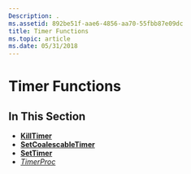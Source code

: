 ```yaml
---
Description: .
ms.assetid: 892be51f-aae6-4856-aa70-55fbb87e09dc
title: Timer Functions
ms.topic: article
ms.date: 05/31/2018
---
```


# Timer Functions

## In This Section

-   [**KillTimer**](/windows/win32/api/winuser/nf-winuser-killtimer)
-   [**SetCoalescableTimer**](/windows/win32/api/winuser/nf-winuser-setcoalescabletimer)
-   [**SetTimer**](/windows/win32/api/winuser/nf-winuser-settimer)
-   [*TimerProc*](/windows/win32/api/winuser/nc-winuser-timerproc)

 

 